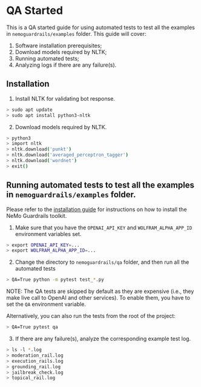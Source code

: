 # QA Started

This is a QA started guide for using automated tests to test all the examples in `nemoguardrails/examples` folder. This guide will cover:

1. Software installation prerequisites;
2. Download models required by NLTK;
3. Running automated tests;
4. Analyzing logs if there are any failure(s).

## Installation

1. Install NLTK for validating bot response.

 ```bash
 > sudo apt update
 > sudo apt install python3-nltk
 ```

2. Download models required by NLTK.

 ```bash
 > python3
 > import nltk
 > nltk.download('punkt')
 > nltk.download('averaged_perceptron_tagger')
 > nltk.download('wordnet')
 > exit()
 ```

## Running automated tests to test all the examples in `nemoguardrails/examples` folder.

Please refer to the [installation guide](installation-guide.md) for instructions on how to install the NeMo Guardrails toolkit.

1. Make sure that you have the `OPENAI_API_KEY` and `WOLFRAM_ALPHA_APP_ID` environment variables set.

 ```bash
 > export OPENAI_API_KEY=...
 > export WOLFRAM_ALPHA_APP_ID=...
 ```

2. Change the directory to `nemoguardrails/qa` folder, and then run all the automated tests

 ```bash
 > QA=True python -m pytest test_*.py
 ```

NOTE: The QA tests are skipped by default as they are expensive (i.e., they make live call to OpenAI and other services). To enable them, you have to set the `QA` environment variable.

Alternatively, you can also run the tests from the root of the project:

```bash
> QA=True pytest qa
```

3. If there are any failure(s), analyze the corresponding example test log.

 ```bash
 > ls -l *.log
 > moderation_rail.log
 > execution_rails.log
 > grounding_rail.log
 > jailbreak_check.log
 > topical_rail.log
 ```
